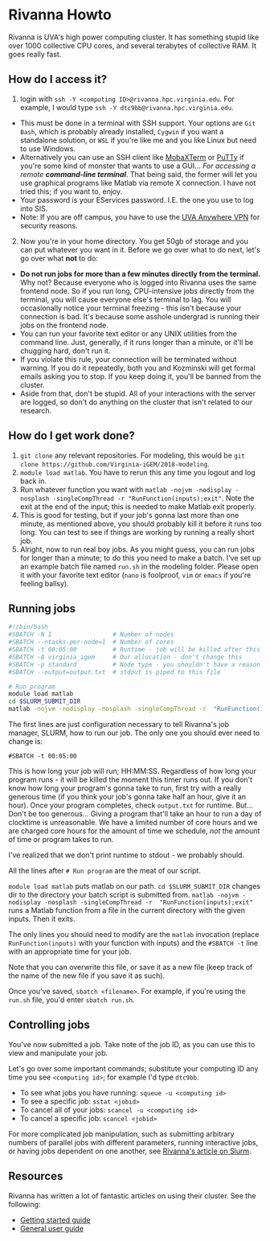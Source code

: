 # Rivanna Howto

Rivanna is UVA's high power computing cluster. It has something stupid like over 1000 collective CPU cores, and several terabytes of collective RAM. It goes really fast.

## How do I access it?

1. login with `ssh -Y <computing ID>@rivanna.hpc.virginia.edu`. For example, I would type `ssh -Y dtc9bb@rivanna.hpc.virginia.edu`.
  - This must be done in a terminal with SSH support. Your options are `Git Bash`, which is probably already installed, `Cygwin` if you want a standalone solution, or `WSL` if you're like me and you like Linux but need to use Windows.
  - Alternatively you can use an SSH client like [MobaXTerm](https://mobaxterm.mobatek.net/) or [PuTTy](https://www.putty.org/) if you're some kind of monster that wants to use a GUI... _For accessing a remote **command-line terminal**_. That being said, the former will let you use graphical programs like Matlab via remote X connection. I have not tried this; if you want to, enjoy.
  - Your password is your EServices password. I.E. the one you use to log into SIS.
  - Note: If you are off campus, you have to use the [UVA Anywhere VPN](http://its.virginia.edu/vpn/) for security reasons.
2. Now you're in your home directory. You get 50gb of storage and you can put whatever you want in it. Before we go over what to do next, let's go over what **not** to do:
  - **Do not run jobs for more than a few minutes directly from the terminal.** Why not? Because everyone who is logged into Rivanna uses the same frontend node. So if you run long, CPU-intensive jobs directly from the terminal, you will cause everyone else's terminal to lag. You will occasionally notice your terminal freezing - this isn't because your connection is bad. It's because some asshole undergrad is running their jobs on the frontend node.
  - You can run your favorite text editor or any UNIX utilities from the command line. Just, generally, if it runs longer than a minute, or it'll be chugging hard, don't run it.
  - If you violate this rule, your connection will be terminated without warning. If you do it repeatedly, both you and Kozminski will get formal emails asking you to stop. If you keep doing it, you'll be banned from the cluster.
  - Aside from that, don't be stupid. All of your interactions with the server are logged, so don't do anything on the cluster that isn't related to our research.
  
## How do I get work done?

1. `git clone` any relevant repositories. For modeling, this would be `git clone https://github.com/Virginia-iGEM/2018-modeling`.
2. `module load matlab`. You have to rerun this any time you logout and log back in.
3. Run whatever function you want with `matlab -nojvm -nodisplay -nosplash -singleCompThread -r "RunFunction(inputs);exit"`. Note the exit at the end of the input; this is needed to make Matlab exit properly.
4. This is good for testing, but if your job's gonna last more than one minute, as mentioned above, you should probably kill it before it runs too long. You can test to see if things are working by running a really short job.
5. Alright, now to run real boy jobs. As you might guess, you can run jobs for longer than a minute; to do this you need to make a batch. I've set up an example batch file named `run.sh` in the modeling folder. Please open it with your favorite text editor (`nano` is foolproof, `vim` or `emacs` if you're feeling ballsy).

## Running jobs

``` bash
#!/bin/bash
#SBATCH -N 1                 # Number of nodes
#SBATCH --ntasks-per-node=1  # Number of cores
#SBATCH -t 00:05:00          # Runtime - job will be killed after this
#SBATCH -A virginia_igem     # Our allocation - don't change this
#SBATCH -p standard          # Node type - you shouldn't have a reason to change
#SBATCH --output=output.txt  # stdout is piped to this file

# Run program
module load matlab
cd $SLURM_SUBMIT_DIR
matlab -nojvm -nodisplay -nosplash -singleCompThread -r  "RunFunction(inputs);exit"
```

The first lines are just configuration necessary to tell Rivanna's job manager, SLURM, how to run our job. The only one you should ever need to change is:

`#SBATCH -t 00:05:00`

This is how long your job will run; HH:MM:SS. Regardless of how long your program runs - it will be killed the moment this timer runs out. If you don't know how long your program's gonna take to run, first try with a really generous time (if you think your job's gonna take half an hour, give it an hour). Once your program completes, check `output.txt` for runtime. But... Don't be too generous... Giving a program that'll take an hour to run a day of clocktime is unreasonable. We have a limited number of core hours and we are charged core hours for the amount of time we schedule, _not_ the amount of time or program takes to run.

I've realized that we don't print runtime to stdout - we probably should.

All the lines after `# Run program` are the meat of our script.

`module load matlab` puts matlab on our path.
`cd $SLURM_SUBMIT_DIR` changes dir to the directory your batch script is submitted from.
`matlab -nojvm -nodisplay -nosplash -singleCompThread -r  "RunFunction(inputs);exit"` runs a Matlab function from a file in the current directory with the given inputs. Then it exits.

The only lines you should need to modify are the `matlab` invocation (replace `RunFunction(inputs)` with your function with inputs) and the `#SBATCH -t` line with an appropriate time for your job.

Note that you can overwrite this file, or save it as a new file (keep track of the name of the new file if you save it as such).

Once you've saved, `sbatch <filename>`. For example, if you're using the `run.sh` file, you'd enter `sbatch run.sh`.

## Controlling jobs

You've now submitted a job. Take note of the job ID, as you can use this to view and manipulate your job.

Let's go over some important commands; substitute your computing ID any time you see `<computing id>`; for example I'd type `dtc9bb`.
- To see what jobs you have running: `squeue -u <computing id>`
- To see a specific job: `sstat <jobid>`
- To cancel all of your jobs: `scancel -u <computing id>`
- To cancel a specific job: `scancel <jobid>`

For more complicated job manipulation, such as submitting arbitrary numbers of parallel jobs with different parameters, running interactive jobs, or having jobs dependent on one another, see [Rivanna's article on Slurm](https://arcs.virginia.edu/slurm).

## Resources

Rivanna has written a lot of fantastic articles on using their cluster. See the following:
- [Getting started guide](https://arcs.virginia.edu/user-guide)
- [General user guide](https://arcs.virginia.edu/user-guide)
